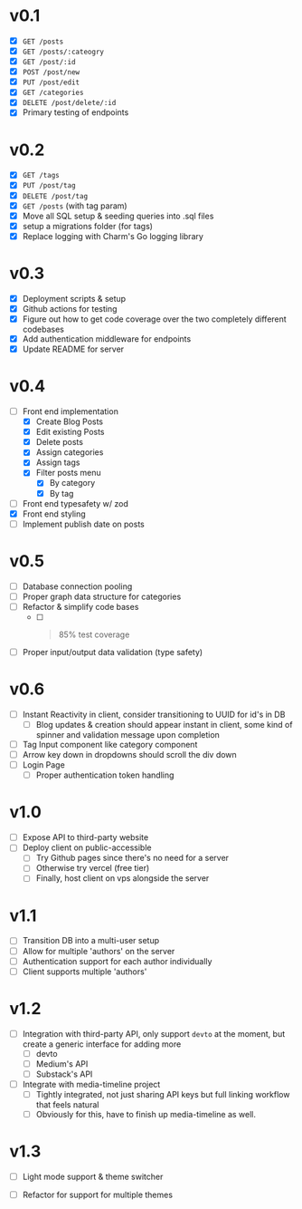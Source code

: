 # v0.1
- [x] `GET /posts`
- [x] `GET /posts/:cateogry`
- [x] `GET /post/:id`
- [x] `POST /post/new`
- [x] `PUT /post/edit`
- [x] `GET /categories`
- [x] `DELETE /post/delete/:id`
- [x] Primary testing of endpoints

# v0.2
- [x] `GET /tags`
- [x] `PUT /post/tag`
- [x] `DELETE /post/tag`
- [x] `GET /posts` (with tag param)
- [x] Move all SQL setup & seeding queries into .sql files
- [x] setup a migrations folder (for tags)
- [x] Replace logging with Charm's Go logging library

# v0.3
- [x] Deployment scripts & setup
- [x] Github actions for testing
- [x] Figure out how to get code coverage over the two completely different codebases
- [x] Add authentication middleware for endpoints
- [x] Update README for server

# v0.4
- [ ] Front end implementation
    - [x] Create Blog Posts
    - [x] Edit existing Posts
    - [x] Delete posts
    - [x] Assign categories
    - [x] Assign tags
    - [x] Filter posts menu
        - [x] By category
        - [x] By tag
- [ ] Front end typesafety w/ zod
- [x] Front end styling
- [ ] Implement publish date on posts

# v0.5
- [ ] Database connection pooling
- [ ] Proper graph data structure for categories
- [ ] Refactor & simplify code bases
    - [ ] > 85% test coverage
- [ ] Proper input/output data validation (type safety)

# v0.6
- [ ] Instant Reactivity in client, consider transitioning to UUID for id's in DB
    - [ ] Blog updates & creation should appear instant in client, some kind of spinner and validation message upon completion
- [ ] Tag Input component like category component
- [ ] Arrow key down in dropdowns should scroll the div down 
- [ ] Login Page
    - [ ] Proper authentication token handling

# v1.0
- [ ] Expose API to third-party website
- [ ] Deploy client on public-accessible 
    - [ ] Try Github pages since there's no need for a server
    - [ ] Otherwise try vercel (free tier)
    - [ ] Finally, host client on vps alongside the server

# v1.1
- [ ] Transition DB into a multi-user setup
- [ ] Allow for multiple 'authors' on the server
- [ ] Authentication support for each author individually
- [ ] Client supports multiple 'authors'

# v1.2
- [ ] Integration with third-party API, only support `devto` at the moment, but create a generic interface for adding more
    - [ ] devto
    - [ ] Medium's API
    - [ ] Substack's API
- [ ] Integrate with media-timeline project
    - [ ] Tightly integrated, not just sharing API keys but full linking workflow that feels natural
    - [ ] Obviously for this, have to finish up media-timeline as well.

# v1.3
- [ ] Light mode support & theme switcher
- [ ] Refactor for support for multiple themes

